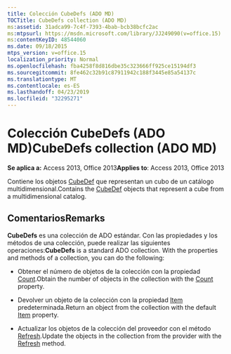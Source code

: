 ```yaml
---
title: Colección CubeDefs (ADO MD)
TOCTitle: CubeDefs collection (ADO MD)
ms:assetid: 31adca99-7c4f-7393-4bab-bcb38bcfc2ac
ms:mtpsurl: https://msdn.microsoft.com/library/JJ249090(v=office.15)
ms:contentKeyID: 48544060
ms.date: 09/18/2015
mtps_version: v=office.15
localization_priority: Normal
ms.openlocfilehash: fba4258f8d816dbe35c323666ff925ce15194df3
ms.sourcegitcommit: 8fe462c32b91c87911942c188f3445e85a54137c
ms.translationtype: MT
ms.contentlocale: es-ES
ms.lasthandoff: 04/23/2019
ms.locfileid: "32295271"
---
```

# <a name="cubedefs-collection-ado-md"></a><span data-ttu-id="b1c14-102">Colección CubeDefs (ADO MD)</span><span class="sxs-lookup"><span data-stu-id="b1c14-102">CubeDefs collection (ADO MD)</span></span>


<span data-ttu-id="b1c14-103">**Se aplica a:** Access 2013, Office 2013</span><span class="sxs-lookup"><span data-stu-id="b1c14-103">**Applies to**: Access 2013, Office 2013</span></span>

<span data-ttu-id="b1c14-104">Contiene los objetos [CubeDef](cubedef-object-ado-md.md) que representan un cubo de un catálogo multidimensional.</span><span class="sxs-lookup"><span data-stu-id="b1c14-104">Contains the [CubeDef](cubedef-object-ado-md.md) objects that represent a cube from a multidimensional catalog.</span></span>

## <a name="remarks"></a><span data-ttu-id="b1c14-105">Comentarios</span><span class="sxs-lookup"><span data-stu-id="b1c14-105">Remarks</span></span>

<span data-ttu-id="b1c14-p101">**CubeDefs** es una colección de ADO estándar. Con las propiedades y los métodos de una colección, puede realizar las siguientes operaciones:</span><span class="sxs-lookup"><span data-stu-id="b1c14-p101">**CubeDefs** is a standard ADO collection. With the properties and methods of a collection, you can do the following:</span></span>

- <span data-ttu-id="b1c14-108">Obtener el número de objetos de la colección con la propiedad [Count](count-property-ado.md).</span><span class="sxs-lookup"><span data-stu-id="b1c14-108">Obtain the number of objects in the collection with the [Count](count-property-ado.md) property.</span></span>

- <span data-ttu-id="b1c14-109">Devolver un objeto de la colección con la propiedad [Item](item-property-ado.md) predeterminada.</span><span class="sxs-lookup"><span data-stu-id="b1c14-109">Return an object from the collection with the default [Item](item-property-ado.md) property.</span></span>

- <span data-ttu-id="b1c14-110">Actualizar los objetos de la colección del proveedor con el método [Refresh](refresh-method-ado.md).</span><span class="sxs-lookup"><span data-stu-id="b1c14-110">Update the objects in the collection from the provider with the [Refresh](refresh-method-ado.md) method.</span></span>

